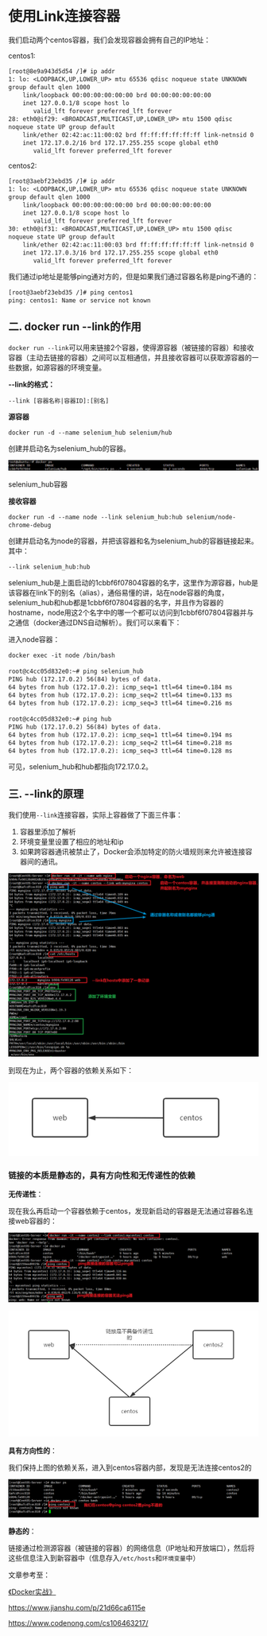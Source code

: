 # 使用Link连接容器

我们启动两个centos容器，我们会发现容器会拥有自己的IP地址：

centos1:

```shell
[root@8e9a943d5d54 /]# ip addr
1: lo: <LOOPBACK,UP,LOWER_UP> mtu 65536 qdisc noqueue state UNKNOWN group default qlen 1000
    link/loopback 00:00:00:00:00:00 brd 00:00:00:00:00:00
    inet 127.0.0.1/8 scope host lo
       valid_lft forever preferred_lft forever
28: eth0@if29: <BROADCAST,MULTICAST,UP,LOWER_UP> mtu 1500 qdisc noqueue state UP group default 
    link/ether 02:42:ac:11:00:02 brd ff:ff:ff:ff:ff:ff link-netnsid 0
    inet 172.17.0.2/16 brd 172.17.255.255 scope global eth0
       valid_lft forever preferred_lft forever
```

centos2:

```shell
[root@3aebf23ebd35 /]# ip addr
1: lo: <LOOPBACK,UP,LOWER_UP> mtu 65536 qdisc noqueue state UNKNOWN group default qlen 1000
    link/loopback 00:00:00:00:00:00 brd 00:00:00:00:00:00
    inet 127.0.0.1/8 scope host lo
       valid_lft forever preferred_lft forever
30: eth0@if31: <BROADCAST,MULTICAST,UP,LOWER_UP> mtu 1500 qdisc noqueue state UP group default 
    link/ether 02:42:ac:11:00:03 brd ff:ff:ff:ff:ff:ff link-netnsid 0
    inet 172.17.0.3/16 brd 172.17.255.255 scope global eth0
       valid_lft forever preferred_lft forever
```

我们通过ip地址是能够ping通对方的，但是如果我们通过容器名称是ping不通的：

```shell
[root@3aebf23ebd35 /]# ping centos1
ping: centos1: Name or service not known
```

## 二. docker run --link的作用

`docker run --link`可以用来链接2个容器，使得源容器（被链接的容器）和接收容器（主动去链接的容器）之间可以互相通信，并且接收容器可以获取源容器的一些数据，如源容器的环境变量。

**--link的格式：**

```shell
--link [容器名称|容器ID]:[别名]
```

**源容器**

```
docker run -d --name selenium_hub selenium/hub
```

创建并启动名为selenium_hub的容器。

![img](../images/7.png)

selenium_hub容器

**接收容器**

```shell
docker run -d --name node --link selenium_hub:hub selenium/node-chrome-debug
```

创建并启动名为node的容器，并把该容器和名为selenium_hub的容器链接起来。其中：

```shell
--link selenium_hub:hub
```

selenium_hub是上面启动的1cbbf6f07804容器的名字，这里作为源容器，hub是该容器在link下的别名（alias），通俗易懂的讲，站在node容器的角度，selenium_hub和hub都是1cbbf6f07804容器的名字，并且作为容器的hostname，node用这2个名字中的哪一个都可以访问到1cbbf6f07804容器并与之通信（docker通过DNS自动解析）。我们可以来看下：

进入node容器：

```
docker exec -it node /bin/bash

root@c4cc05d832e0:~# ping selenium_hub
PING hub (172.17.0.2) 56(84) bytes of data.
64 bytes from hub (172.17.0.2): icmp_seq=1 ttl=64 time=0.184 ms
64 bytes from hub (172.17.0.2): icmp_seq=2 ttl=64 time=0.133 ms
64 bytes from hub (172.17.0.2): icmp_seq=3 ttl=64 time=0.216 ms

root@c4cc05d832e0:~# ping hub
PING hub (172.17.0.2) 56(84) bytes of data.
64 bytes from hub (172.17.0.2): icmp_seq=1 ttl=64 time=0.194 ms
64 bytes from hub (172.17.0.2): icmp_seq=2 ttl=64 time=0.218 ms
64 bytes from hub (172.17.0.2): icmp_seq=3 ttl=64 time=0.128 ms
```

可见，selenium_hub和hub都指向172.17.0.2。

## 三. --link的原理

我们使用`--link`连接容器，实际上容器做了下面三件事：

1. 容器里添加了解析
2. 环境变量里设置了相应的地址和ip
3. 如果跨容器通讯被禁止了，Docker会添加特定的防火墙规则来允许被连接容器间的通讯。

![](../images/16.png)

到现在为止，两个容器的依赖关系如下：

![](../images/17.png)

### 链接的本质是静态的，具有方向性和无传递性的依赖

**无传递性**：

现在我么再启动一个容器依赖于centos，发现新启动的容器是无法通过容器名连接web容器的：

![](../images/18.png)

![](../images/19.png)

**具有方向性的**：

我们保持上图的依赖关系，进入到centos容器内部，发现是无法连接centos2的

![](../images/20.png)

**静态的**：

链接通过检测源容器（被链接的容器）的网络信息（IP地址和开放端口），然后将这些信息注入到新容器中（信息存入`/etc/hosts`和`环境变量`中）



文章参考至：

[《Docker实战》]()

https://www.jianshu.com/p/21d66ca6115e

https://www.codenong.com/cs106463217/


